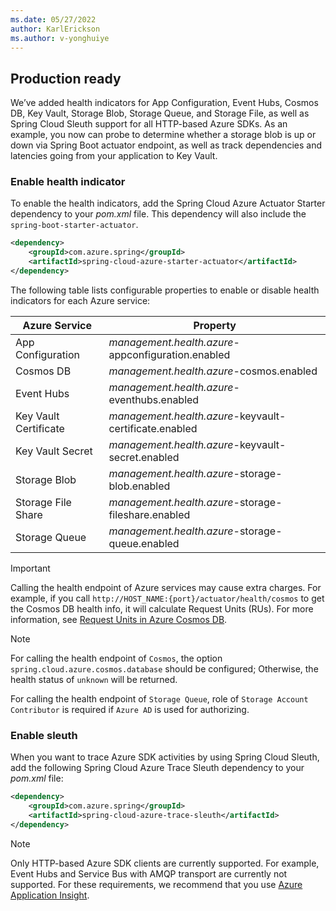 ```yaml
---
ms.date: 05/27/2022
author: KarlErickson
ms.author: v-yonghuiye
---
```


## Production ready

We’ve added health indicators for App Configuration, Event Hubs, Cosmos DB, Key Vault, Storage Blob, Storage Queue, and Storage File, as well as Spring Cloud Sleuth support for all HTTP-based Azure SDKs. As an example, you now can probe to determine whether a storage blob is up or down via Spring Boot actuator endpoint, as well as track dependencies and latencies going from your application to Key Vault.

### Enable health indicator

To enable the health indicators, add the Spring Cloud Azure Actuator Starter dependency to your *pom.xml* file. This dependency will also include the `spring-boot-starter-actuator`.

```xml
<dependency>
    <groupId>com.azure.spring</groupId>
    <artifactId>spring-cloud-azure-starter-actuator</artifactId>
</dependency>
```

The following table lists configurable properties to enable or disable health indicators for each Azure service:

| Azure Service         | Property                                               |
|-----------------------|--------------------------------------------------------|
| App Configuration     | *management.health.azure*-appconfiguration.enabled     |
| Cosmos DB             | *management.health.azure*-cosmos.enabled               |
| Event Hubs            | *management.health.azure*-eventhubs.enabled            |
| Key Vault Certificate | *management.health.azure*-keyvault-certificate.enabled |
| Key Vault Secret      | *management.health.azure*-keyvault-secret.enabled      |
| Storage Blob          | *management.health.azure*-storage-blob.enabled         |
| Storage File Share    | *management.health.azure*-storage-fileshare.enabled    |
| Storage Queue         | *management.health.azure*-storage-queue.enabled        |

> [!IMPORTANT]
> Calling the health endpoint of Azure services may cause extra charges. For example, if you call `http://HOST_NAME:{port}/actuator/health/cosmos` to get the Cosmos DB health info, it will calculate Request Units (RUs). For more information, see [Request Units in Azure Cosmos DB](/azure/cosmos-db/request-units).

> [!NOTE]
> For calling the health endpoint of `Cosmos`, the option `spring.cloud.azure.cosmos.database` should be configured; Otherwise, the health status of `unknown` will be returned.
>
> For calling the health endpoint of `Storage Queue`, role of `Storage Account Contributor` is required if `Azure AD` is used for authorizing.

### Enable sleuth

When you want to trace Azure SDK activities by using Spring Cloud Sleuth, add the following Spring Cloud Azure Trace Sleuth dependency to your *pom.xml* file:

```xml
<dependency>
    <groupId>com.azure.spring</groupId>
    <artifactId>spring-cloud-azure-trace-sleuth</artifactId>
</dependency>
```

> [!NOTE]
> Only HTTP-based Azure SDK clients are currently supported. For example, Event Hubs and Service Bus with AMQP transport are currently not supported. For these requirements, we recommend that you use [Azure Application Insight](/azure/azure-monitor/app/app-insights-overview).
